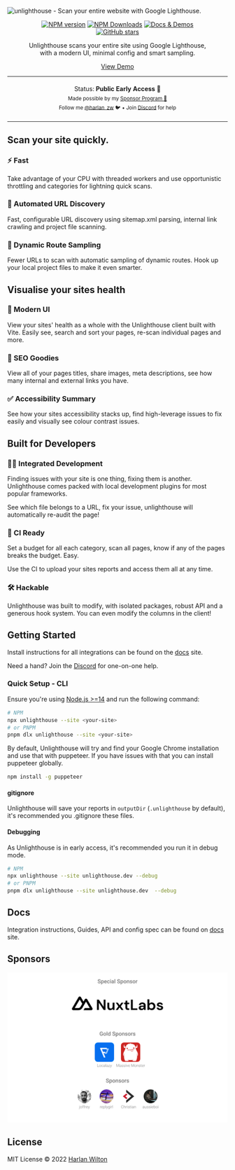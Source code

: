 ![unlighthouse - Scan your entire website with Google Lighthouse.](https://next.unlighthouse.dev/og.png)
<p align="center">
<a href="https://www.npmjs.com/package/@unlighthouse/core" target="__blank"><img src="https://img.shields.io/npm/v/@unlighthouse/core?color=2B90B6&label=" alt="NPM version"></a>
<a href="https://www.npmjs.com/package/@unlighthouse/core" target="__blank"><img alt="NPM Downloads" src="https://img.shields.io/npm/dm/@unlighthouse/core?color=349dbe&label="></a>
<a href="https://unlighthouse.dev/" target="__blank"><img src="https://img.shields.io/static/v1?label=&message=docs%20%26%20demos&color=45b8cd" alt="Docs & Demos"></a>
<br>
<a href="https://github.com/harlan-zw/unlighthouse" target="__blank"><img alt="GitHub stars" src="https://img.shields.io/github/stars/harlan-zw/unlighthouse?style=social"></a>
</p>


<p align="center">
Unlighthouse scans your entire site using Google Lighthouse,<br> with a modern UI, minimal config and smart sampling.
</p>

<p align="center"><a href="https://inspect.unlighthouse.dev/">View Demo</a></p>

<p align="center">
<table>
<tbody>
<td align="center">
<img width="2000" height="0" /><br>
Status: <b>Public Early Access 🎉</b><br>
<sub>Made possible by my <a href="https://github.com/sponsors/harlan-zw">Sponsor Program 💖</a><br> Follow me <a href="https://twitter.com/harlan_zw">@harlan_zw</a> 🐦 • Join <a href="https://discord.gg/275MBUBvgP">Discord</a> for help</sub><br>
<img width="2000" height="0" />
</td>
</tbody>
</table>
</p>


## Scan your site quickly.

### ⚡️ Fast

Take advantage of your CPU with threaded workers and use opportunistic throttling and categories for lightning quick scans.

### 🐞 Automated URL Discovery

Fast, configurable URL discovery using sitemap.xml parsing, internal link crawling and project file scanning.

### ️🍣 Dynamic Route Sampling

Fewer URLs to scan with automatic sampling of dynamic routes. Hook up your local project files to make it even smarter.

## Visualise your sites health

### 🌈 Modern UI

View your sites' health as a whole with the Unlighthouse client built with Vite. Easily see, search and sort your pages, re-scan individual pages and more.

### 🍬️ SEO Goodies

View all of your pages titles, share images, meta descriptions, see how many internal and external links you have.

### ✅️ Accessibility Summary

See how your sites accessibility stacks up, find high-leverage issues to fix easily and visually see colour contrast issues.

## Built for Developers

### 🧑‍💻 Integrated Development

Finding issues with your site is one thing, fixing them is another. Unlighthouse comes packed with local development plugins for most
popular frameworks.

See which file belongs to a URL, fix your issue, unlighthouse will automatically re-audit the page!

### 🤖 CI Ready

Set a budget for all each category, scan all pages, know if any of the pages breaks the budget. Easy.

Use the CI to upload your sites reports and access them all at any time.

### 🛠 Hackable

Unlighthouse was built to modify, with isolated packages, robust API and a generous hook system. 
You can even modify the columns in the client!

## Getting Started

Install instructions for all integrations can be found on the [docs](https://unlighthouse.dev/) site.

Need a hand? Join the [Discord](https://unlighthouse.dev/chat) for one-on-one help.

### Quick Setup - CLI

Ensure you're using [Node.js >=14](https://nodejs.org/) and run the following command:

```bash
# NPM
npx unlighthouse --site <your-site>
# or PNPM
pnpm dlx unlighthouse --site <your-site>
```

By default, Unlighthouse will try and find your Google Chrome installation and use that with puppeteer.
If you have issues with that you can install puppeteer globally.

```bash
npm install -g puppeteer
```

#### gitignore

Unlighthouse will save your reports in `outputDir` (`.unlighthouse` by default),
it's recommended you .gitignore these files.

#### Debugging

As Unlighthouse is in early access, it's recommended you run it in debug mode.

```bash
# NPM
npx unlighthouse --site unlighthouse.dev --debug
# or PNPM
pnpm dlx unlighthouse --site unlighthouse.dev  --debug
```

## Docs

Integration instructions, Guides, API and config spec can be found on [docs](https://unlighthouse.dev/) site.

## Sponsors

<p align="center">
  <a href="https://raw.githubusercontent.com/harlan-zw/static/main/sponsors.svg">
    <img src='https://raw.githubusercontent.com/harlan-zw/static/main/sponsors.svg'/>
  </a>
</p>

## License

MIT License © 2022 [Harlan Wilton](https://github.com/harlan-zw)
